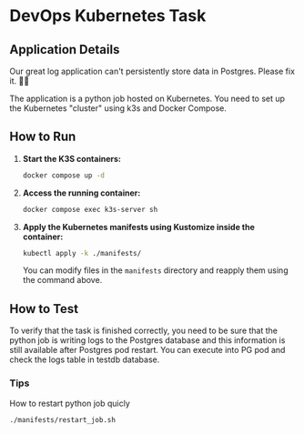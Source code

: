 # DevOps Kubernetes Task

## Application Details

Our great log application can't persistently store data in Postgres. Please fix it. 🙏😺

The application is a python job hosted on Kubernetes. You need to set up the Kubernetes "cluster" using k3s and Docker Compose.

## How to Run

1. **Start the K3S containers:**

   ```bash
   docker compose up -d
   ```

2. **Access the running container:**

   ```bash
   docker compose exec k3s-server sh
   ```

3. **Apply the Kubernetes manifests using Kustomize inside the container:**

   ```bash
   kubectl apply -k ./manifests/
   ```

   You can modify files in the `manifests` directory and reapply them using the command above.

## How to Test

To verify that the task is finished correctly, you need to be sure that the python job is writing logs to the Postgres database
and this information is still available after Postgres pod restart.
You can execute into PG pod and check the logs table in testdb database.

### Tips

How to restart python job quicly
```bash
./manifests/restart_job.sh
```
